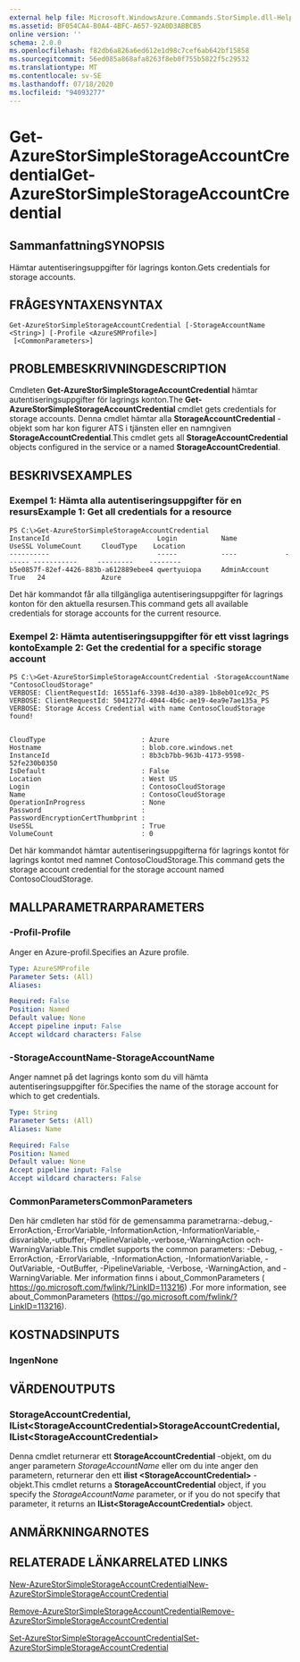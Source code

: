 ```yaml
---
external help file: Microsoft.WindowsAzure.Commands.StorSimple.dll-Help.xml
ms.assetid: BF054CA4-B0A4-4BFC-A657-92A0D3ABBCB5
online version: ''
schema: 2.0.0
ms.openlocfilehash: f82db6a826a6ed612e1d98c7cef6ab642bf15858
ms.sourcegitcommit: 56ed085a868afa8263f8eb0f755b5822f5c29532
ms.translationtype: MT
ms.contentlocale: sv-SE
ms.lasthandoff: 07/18/2020
ms.locfileid: "94093277"
---
```

# <span data-ttu-id="7c7ca-101">Get-AzureStorSimpleStorageAccountCredential</span><span class="sxs-lookup"><span data-stu-id="7c7ca-101">Get-AzureStorSimpleStorageAccountCredential</span></span>

## <span data-ttu-id="7c7ca-102">Sammanfattning</span><span class="sxs-lookup"><span data-stu-id="7c7ca-102">SYNOPSIS</span></span>
<span data-ttu-id="7c7ca-103">Hämtar autentiseringsuppgifter för lagrings konton.</span><span class="sxs-lookup"><span data-stu-id="7c7ca-103">Gets credentials for storage accounts.</span></span>

## <span data-ttu-id="7c7ca-104">FRÅGESYNTAXEN</span><span class="sxs-lookup"><span data-stu-id="7c7ca-104">SYNTAX</span></span>

```
Get-AzureStorSimpleStorageAccountCredential [-StorageAccountName <String>] [-Profile <AzureSMProfile>]
 [<CommonParameters>]
```

## <span data-ttu-id="7c7ca-105">PROBLEMBESKRIVNING</span><span class="sxs-lookup"><span data-stu-id="7c7ca-105">DESCRIPTION</span></span>
<span data-ttu-id="7c7ca-106">Cmdleten **Get-AzureStorSimpleStorageAccountCredential** hämtar autentiseringsuppgifter för lagrings konton.</span><span class="sxs-lookup"><span data-stu-id="7c7ca-106">The **Get-AzureStorSimpleStorageAccountCredential** cmdlet gets credentials for storage accounts.</span></span>
<span data-ttu-id="7c7ca-107">Denna cmdlet hämtar alla **StorageAccountCredential** -objekt som har kon figurer ATS i tjänsten eller en namngiven **StorageAccountCredential**.</span><span class="sxs-lookup"><span data-stu-id="7c7ca-107">This cmdlet gets all **StorageAccountCredential** objects configured in the service or a named **StorageAccountCredential**.</span></span>

## <span data-ttu-id="7c7ca-108">BESKRIVS</span><span class="sxs-lookup"><span data-stu-id="7c7ca-108">EXAMPLES</span></span>

### <span data-ttu-id="7c7ca-109">Exempel 1: Hämta alla autentiseringsuppgifter för en resurs</span><span class="sxs-lookup"><span data-stu-id="7c7ca-109">Example 1: Get all credentials for a resource</span></span>
```
PS C:\>Get-AzureStorSimpleStorageAccountCredential
InstanceId                           Login           Name            UseSSL VolumeCount     CloudType    Location
----------                           -----           ----            ------ -----------     ---------    --------
b5e0857f-82ef-4426-883b-a612889ebee4 qwertyuiopa     AdminAccount    True   24              Azure
```

<span data-ttu-id="7c7ca-110">Det här kommandot får alla tillgängliga autentiseringsuppgifter för lagrings konton för den aktuella resursen.</span><span class="sxs-lookup"><span data-stu-id="7c7ca-110">This command gets all available credentials for storage accounts for the current resource.</span></span>

### <span data-ttu-id="7c7ca-111">Exempel 2: Hämta autentiseringsuppgifter för ett visst lagrings konto</span><span class="sxs-lookup"><span data-stu-id="7c7ca-111">Example 2: Get the credential for a specific storage account</span></span>
```
PS C:\>Get-AzureStorSimpleStorageAccountCredential -StorageAccountName "ContosoCloudStorage"
VERBOSE: ClientRequestId: 16551af6-3398-4d30-a389-1b8eb01ce92c_PS
VERBOSE: ClientRequestId: 5041277d-4044-4b6c-ae19-4ea9e7ae135a_PS
VERBOSE: Storage Access Credential with name ContosoCloudStorage found! 


CloudType                        : Azure
Hostname                         : blob.core.windows.net
InstanceId                       : 8b3cb7bb-963b-4173-9598-52fe230b0350
IsDefault                        : False
Location                         : West US
Login                            : ContosoCloudStorage
Name                             : ContosoCloudStorage
OperationInProgress              : None
Password                         : 
PasswordEncryptionCertThumbprint : 
UseSSL                           : True
VolumeCount                      : 0
```

<span data-ttu-id="7c7ca-112">Det här kommandot hämtar autentiseringsuppgifterna för lagrings kontot för lagrings kontot med namnet ContosoCloudStorage.</span><span class="sxs-lookup"><span data-stu-id="7c7ca-112">This command gets the storage account credential for the storage account named ContosoCloudStorage.</span></span>

## <span data-ttu-id="7c7ca-113">MALLPARAMETRAR</span><span class="sxs-lookup"><span data-stu-id="7c7ca-113">PARAMETERS</span></span>

### <span data-ttu-id="7c7ca-114">-Profil</span><span class="sxs-lookup"><span data-stu-id="7c7ca-114">-Profile</span></span>
<span data-ttu-id="7c7ca-115">Anger en Azure-profil.</span><span class="sxs-lookup"><span data-stu-id="7c7ca-115">Specifies an Azure profile.</span></span>

```yaml
Type: AzureSMProfile
Parameter Sets: (All)
Aliases: 

Required: False
Position: Named
Default value: None
Accept pipeline input: False
Accept wildcard characters: False
```

### <span data-ttu-id="7c7ca-116">-StorageAccountName</span><span class="sxs-lookup"><span data-stu-id="7c7ca-116">-StorageAccountName</span></span>
<span data-ttu-id="7c7ca-117">Anger namnet på det lagrings konto som du vill hämta autentiseringsuppgifter för.</span><span class="sxs-lookup"><span data-stu-id="7c7ca-117">Specifies the name of the storage account for which to get credentials.</span></span>

```yaml
Type: String
Parameter Sets: (All)
Aliases: Name

Required: False
Position: Named
Default value: None
Accept pipeline input: False
Accept wildcard characters: False
```

### <span data-ttu-id="7c7ca-118">CommonParameters</span><span class="sxs-lookup"><span data-stu-id="7c7ca-118">CommonParameters</span></span>
<span data-ttu-id="7c7ca-119">Den här cmdleten har stöd för de gemensamma parametrarna:-debug,-ErrorAction,-ErrorVariable,-InformationAction,-InformationVariable,-disvariable,-utbuffer,-PipelineVariable,-verbose,-WarningAction och-WarningVariable.</span><span class="sxs-lookup"><span data-stu-id="7c7ca-119">This cmdlet supports the common parameters: -Debug, -ErrorAction, -ErrorVariable, -InformationAction, -InformationVariable, -OutVariable, -OutBuffer, -PipelineVariable, -Verbose, -WarningAction, and -WarningVariable.</span></span> <span data-ttu-id="7c7ca-120">Mer information finns i about_CommonParameters ( https://go.microsoft.com/fwlink/?LinkID=113216) .</span><span class="sxs-lookup"><span data-stu-id="7c7ca-120">For more information, see about_CommonParameters (https://go.microsoft.com/fwlink/?LinkID=113216).</span></span>

## <span data-ttu-id="7c7ca-121">KOSTNADS</span><span class="sxs-lookup"><span data-stu-id="7c7ca-121">INPUTS</span></span>

### <span data-ttu-id="7c7ca-122">Ingen</span><span class="sxs-lookup"><span data-stu-id="7c7ca-122">None</span></span>

## <span data-ttu-id="7c7ca-123">VÄRDEN</span><span class="sxs-lookup"><span data-stu-id="7c7ca-123">OUTPUTS</span></span>

### <span data-ttu-id="7c7ca-124">StorageAccountCredential, IList\<StorageAccountCredential\></span><span class="sxs-lookup"><span data-stu-id="7c7ca-124">StorageAccountCredential, IList\<StorageAccountCredential\></span></span>
<span data-ttu-id="7c7ca-125">Denna cmdlet returnerar ett **StorageAccountCredential** -objekt, om du anger parametern *StorageAccountName* eller om du inte anger den parametern, returnerar den ett **ilist \<StorageAccountCredential\>** -objekt.</span><span class="sxs-lookup"><span data-stu-id="7c7ca-125">This cmdlet returns a **StorageAccountCredential** object, if you specify the *StorageAccountName* parameter, or if you do not specify that parameter, it returns an **IList\<StorageAccountCredential\>** object.</span></span>

## <span data-ttu-id="7c7ca-126">ANMÄRKNINGAR</span><span class="sxs-lookup"><span data-stu-id="7c7ca-126">NOTES</span></span>

## <span data-ttu-id="7c7ca-127">RELATERADE LÄNKAR</span><span class="sxs-lookup"><span data-stu-id="7c7ca-127">RELATED LINKS</span></span>

[<span data-ttu-id="7c7ca-128">New-AzureStorSimpleStorageAccountCredential</span><span class="sxs-lookup"><span data-stu-id="7c7ca-128">New-AzureStorSimpleStorageAccountCredential</span></span>](./New-AzureStorSimpleStorageAccountCredential.md)

[<span data-ttu-id="7c7ca-129">Remove-AzureStorSimpleStorageAccountCredential</span><span class="sxs-lookup"><span data-stu-id="7c7ca-129">Remove-AzureStorSimpleStorageAccountCredential</span></span>](./Remove-AzureStorSimpleStorageAccountCredential.md)

[<span data-ttu-id="7c7ca-130">Set-AzureStorSimpleStorageAccountCredential</span><span class="sxs-lookup"><span data-stu-id="7c7ca-130">Set-AzureStorSimpleStorageAccountCredential</span></span>](./Set-AzureStorSimpleStorageAccountCredential.md)


